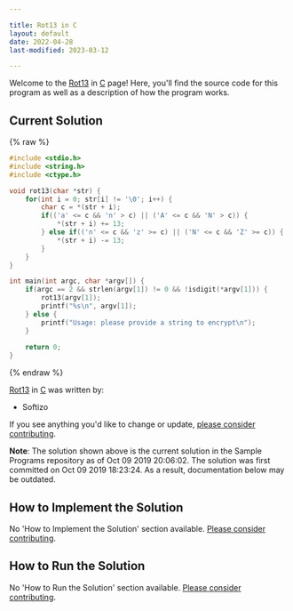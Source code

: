 ```yaml
---

title: Rot13 in C
layout: default
date: 2022-04-28
last-modified: 2023-03-12

---
```


Welcome to the [Rot13](https://sampleprograms.io/projects/rot13) in [C](https://sampleprograms.io/languages/c) page! Here, you'll find the source code for this program as well as a description of how the program works.

## Current Solution

{% raw %}

```c
#include <stdio.h>
#include <string.h>
#include <ctype.h>

void rot13(char *str) {
    for(int i = 0; str[i] != '\0'; i++) {
        char c = *(str + i);
        if(('a' <= c && 'n' > c) || ('A' <= c && 'N' > c)) {
            *(str + i) += 13;
        } else if(('n' <= c && 'z' >= c) || ('N' <= c && 'Z' >= c)) {
            *(str + i) -= 13;
        }
    }
}

int main(int argc, char *argv[]) {
    if(argc == 2 && strlen(argv[1]) != 0 && !isdigit(*argv[1])) {
        rot13(argv[1]);
        printf("%s\n", argv[1]);
    } else {
        printf("Usage: please provide a string to encrypt\n");
    }
    
    return 0;
}
```

{% endraw %}

[Rot13](https://sampleprograms.io/projects/rot13) in [C](https://sampleprograms.io/languages/c) was written by:

- Softizo

If you see anything you'd like to change or update, [please consider contributing](https://github.com/TheRenegadeCoder/sample-programs).

**Note**: The solution shown above is the current solution in the Sample Programs repository as of Oct 09 2019 20:06:02. The solution was first committed on Oct 09 2019 18:23:24. As a result, documentation below may be outdated.

## How to Implement the Solution

No 'How to Implement the Solution' section available. [Please consider contributing](https://github.com/TheRenegadeCoder/sample-programs-website).

## How to Run the Solution

No 'How to Run the Solution' section available. [Please consider contributing](https://github.com/TheRenegadeCoder/sample-programs-website).